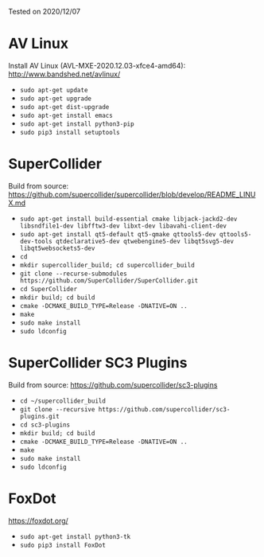 Tested on 2020/12/07

# AV Linux 
Install AV Linux (AVL-MXE-2020.12.03-xfce4-amd64): http://www.bandshed.net/avlinux/

* `sudo apt-get update`
* `sudo apt-get upgrade`
* `sudo apt-get dist-upgrade`
* `sudo apt-get install emacs`
* `sudo apt-get install python3-pip`
* `sudo pip3 install setuptools`

# SuperCollider
Build from source: https://github.com/supercollider/supercollider/blob/develop/README_LINUX.md

* `sudo apt-get install build-essential cmake libjack-jackd2-dev libsndfile1-dev libfftw3-dev libxt-dev libavahi-client-dev`
* `sudo apt-get install qt5-default qt5-qmake qttools5-dev qttools5-dev-tools qtdeclarative5-dev qtwebengine5-dev libqt5svg5-dev libqt5websockets5-dev`
* `cd `
* `mkdir supercollider_build; cd supercollider_build`
* `git clone --recurse-submodules https://github.com/SuperCollider/SuperCollider.git`
* `cd SuperCollider`
* `mkdir build; cd build`
* `cmake -DCMAKE_BUILD_TYPE=Release -DNATIVE=ON ..`
* `make`
* `sudo make install`
* `sudo ldconfig`

# SuperCollider SC3 Plugins
Build from source: https://github.com/supercollider/sc3-plugins

* `cd ~/supercollider_build`
* `git clone --recursive https://github.com/supercollider/sc3-plugins.git`
* `cd sc3-plugins`
* `mkdir build; cd build`
* `cmake -DCMAKE_BUILD_TYPE=Release -DNATIVE=ON ..`
* `make`
* `sudo make install`
* `sudo ldconfig`

# FoxDot
https://foxdot.org/

* `sudo apt-get install python3-tk`
* `sudo pip3 install FoxDot`
